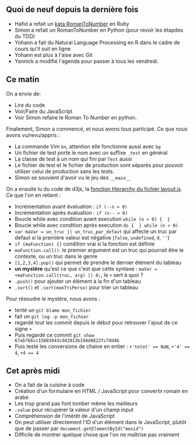 ## Quoi de neuf depuis la dernière fois

- Hafid a refait un [kata RomanToNumber](http://codingdojo.org/kata/RomanNumerals/) en Ruby
- Simon a refait un RomanToNumber en Python (pour revoir les étapdes du TDD)
- Yohann a fait du Natural Language Processing en R dans le cadre de cours qu'il suit en ligne
- Yohann est plus à l'aise avec Git
- Yannick a modifié l'agenda pour passer à tous les vendredi.

## Ce matin 

On a envie de: 
- Lire du code
- Voir/Faire du JavaScript
- Voir Simon refaire le Roman To Number en python.

Finalement, Simon a commencé, et nous avons tous participé. Ce que nous avons vu/revu/appris : 

- La commande Vim `bn`, attention elle fonctionne aussi avec `bp`
- Un fichier de test porte le nom avec un suffixe `_test` en général
- La classe de test à un nom qui fini par `Test` aussi
- Le fichier de test et le fichier de production sont séparés pour pouvoir utiliser celui de production sans les tests.
- Simon se souvient d'avoir vu le jeu des `__main__`

On a ensuite lu du code de d3js, la [fonction Hierarchy du fichier layout.js](https://github.com/mbostock/d3/blob/6b48969618e7ecea5ce279f1b8ba9555f91b5678/src/layout/hierarchy.js). Ce que l'on en retient :

- Incrémentation avant évaluation : `if (--n > 0)`
- Incrémentation après évaluation : `if (n-- > 0)`
- Boucle while avec condition avant execution `while (n > 0) {  }`
- Boucle while avec condition après execution `do {  } while (n > 0)`
- `var maVar = un_truc || un_truc_par_defaut` qui affecte un truc par defaut si la première valeur est négative (`false`, `undefined`, `0`, `''`)
- `if (maFunction) {}` condition vrai si la fonction est définie
- `maFunction.call()`: le premier argument est un truc qui pourrait être le contexte, ou un truc dans le genre
- `[1,2,3,4].pop()` qui permet de prendre le dernier élément du tableau
- **un mystère** qu'est ce que c'est que cette syntaxe : `maVar = +maFunction.call(truc, arg) || 0;`, le `+` sert à quoi ?
- `.push()` pour ajouter un élément à la fin d'un tableau
- `.sort()` et `.sort(monTriPerso)` pour trier un tableau

Pour résoudre le mystère, nous avons : 

- tenté un `git blame mon_fichier`
- fait un `git log -p mon_fichier` 
- regardé tout les commit depuis le début pour retrouver l'ajout de ce signe `+`
- Puis regardé ce commit `git show 67ab76bcc15803843cd42013b194d8822fc7dd4b`
- Puis testé les conversions de chaine en entier : `+'totot' == NaN`, `+'4' == 4`, `+4 == 4`


## Cet après midi

- On a fait de la cuisine à code
- Création d'un formulaire en HTML / JavaScript pour convertir romain en arabe
- Les trop grand pas font tomber même les meilleurs
- `.value` pour récupérer la valeur d'un champ input
- Compréhension de l'intérêt de JavaScript
- On peut utiliser directement l'ID d'un élément dans le JavaScript, plutôt que de passer par `document.getElementById("monid")`
- Difficile de montrer quelque chose que l'on ne maîtrise pas vraiment

